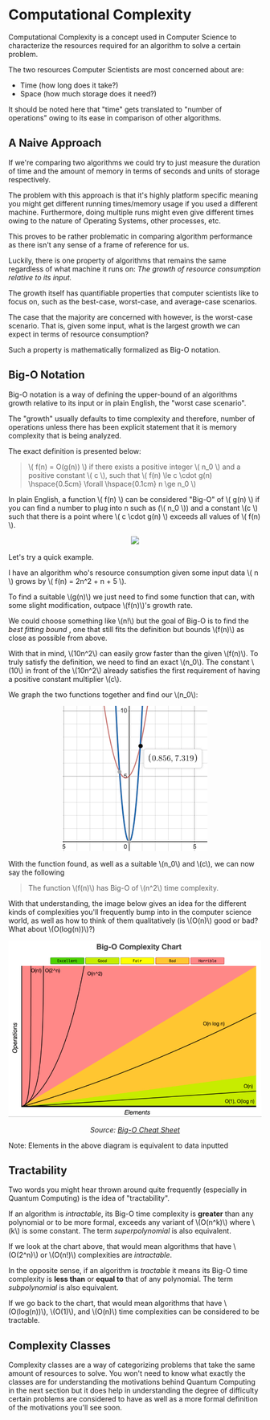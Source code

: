 # Computational Complexity

Computational Complexity is a concept used in Computer Science to characterize the resources required for an algorithm to solve a certain problem.

The two resources Computer Scientists are most concerned about are:

* Time (how long does it take?)
* Space (how much storage does it need?)

It should be noted here that "time" gets translated to "number of operations" owing to its ease in comparison of other algorithms.

## A Naive Approach

If we're comparing two algorithms we could try to just measure the duration of time and the amount of memory in terms of seconds and units of storage respectively.

The problem with this approach is that it's highly platform specific meaning you might get different running times/memory usage if you used a different machine. Furthermore, doing multiple runs might even give different times owing to the nature of Operating Systems, other processes, etc.

This proves to be rather problematic in comparing algorithm performance as there isn't any sense of a frame of reference for us.

Luckily, there is one property of algorithms that remains the same regardless of what machine it runs on: *The growth of resource consumption relative to its input.*

The growth itself has quantifiable properties that computer scientists like to focus on, such as the best-case, worst-case, and average-case scenarios.

The case that the majority are concerned with however, is the worst-case scenario. That is, given some input, what is the largest growth we can expect in terms of resource consumption?

Such a property is mathematically formalized as Big-O notation.

## Big-O Notation

Big-O notation is a way of defining the upper-bound of an algorithms growth relative to its input or in plain English, the "worst case scenario". 

The "growth" usually defaults to time complexity and therefore, number of operations unless there has been explicit statement that it is memory complexity that is being analyzed.

The exact definition is presented below:

> \\( f(n) = O(g(n)) \\) if there exists a positive integer \\( n_0 \\) and a positive constant \\( c \\), such that \\( f(n) \le c \cdot g(n) \hspace{0.5cm} \forall \hspace{0.1cm} n \ge n_0 \\)

In plain English, a function \\( f(n) \\) can be considered "Big-O" of \\( g(n) \\) if you can find a number to plug into n such as (\\( n_0 \\)) and a constant \\(c \\) such that there is a point where \\( c \cdot g(n) \\) exceeds all values of \\( f(n) \\).

<p align="center">
  <img  src="big-O.png">
</p>

Let's try a quick example.

I have an algorithm who's resource consumption given some input data \\( n \\) grows by \\( f(n) = 2n^2 + n + 5 \\).

To find a suitable \\(g(n)\\) we just need to find some function that can, with some slight modification, outpace \\(f(n)\\)'s growth rate.

We could choose something like \\(n!\\) but the goal of Big-O is to find the *best fitting bound* , one that still fits the definition but bounds \\(f(n)\\) as close as possible from above.

With that in mind, \\(10n^2\\) can easily grow faster than the given \\(f(n)\\). To truly satisfy the definition, we need to find an exact \\(n_0\\). The constant \\(10\\) in front of the \\(10n^2\\) already satisfies the first requirement of having a positive constant multiplier \\(c\\).

We graph the two functions together and find our \\(n_0\\):

<p align="center">
  <img  src="big-O-example.png">
</p>

With the function found, as well as a suitable \\(n_0\\) and \\(c\\), we can now say the following

> The function \\(f(n)\\) has Big-O of \\(n^2\\) time complexity.

With that understanding, the image below gives an idea for the different kinds of complexities you'll frequently bump into in the computer science world, as well as how to think of them qualitatively (is \\(O(n)\\) good or bad? What about \\(O(log(n))\\)?)

<p align="center">
  <img  src="big-O-chart.png">
</p>

<p align="center">
   <i> Source: <a href=https://www.bigocheatsheet.com/> Big-O Cheat Sheet <a> </i>
</p>
Note: Elements in the above diagram is equivalent to data inputted

## Tractability

Two words you might hear thrown around quite frequently (especially in Quantum Computing) is the idea of "tractability".

If an algorithm is *intractable*, its Big-O time complexity is __greater__ than any polynomial or to be more formal, exceeds any variant of \\(O(n^k)\\) where \\(k\\) is some constant. The term *superpolynomial* is also equivalent. 

If we look at the chart above, that would mean algorithms that have \\(O(2^n)\\) or \\(O(n!)\\) complexities are *intractable*.

In the opposite sense, if an algorithm is *tractable* it means its Big-O time complexity is __less than__ or __equal to__ that of any polynomial. The term *subpolynomial* is also equivalent.

If we go back to the chart, that would mean algorithms that have \\(O(log(n))\\), \\(O(1)\\), and \\(O(n)\\) time complexities can be considered to be tractable.

## Complexity Classes

Complexity classes are a way of categorizing problems that take the same amount of resources to solve. You won't need to know what exactly the classes are for understanding the motivations behind Quantum Computing in the next section but it does help in understanding the degree of difficulty certain problems are considered to have as well as a more formal definition of the motivations you'll see soon.
